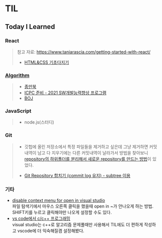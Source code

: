 # TIL

## Today I Learned

### React

> 참고 자료: https://www.taniarascia.com/getting-started-with-react/
> - [HTML&CSS 기초다지기](https://github.com/chisan01/HTML_CSS/tree/master)

### [Algorithm](https://github.com/chisan01/Algorithm)

> - [종만북](https://github.com/chisan01/Algorithm/tree/master/JongmanBook)
> - [ICPC 준비 - 2021 SW개발능력향상 프로그램](https://github.com/chisan01/Algorithm/tree/master/ICPC)
> - [BOJ](https://github.com/chisan01/Algorithm/tree/master/BOJ)

### JavaScript

> - node.js(스터디)

### Git
> - 깃헙에 올린 저장소에서 특정 파일들을 제거하고 싶은데 그냥 제거하면 커밋내역이 남고 다 지우기에는 다른 커밋내역이 날라가서 방법을 찾아보니 [repository의 하위폴더를 분리해서 새로운 repository를 만드는 방법](https://sustainable-dev.tistory.com/119)이 있었다.   
> 
> - [Git Repository 합치기 (commit log 유지) - subtree 이용](http://yeoseon.kr/git-repository-habcigi-commit-log-yuji-subtree-iyong/)

### 기타
- [disable context menu for open in visual studio](https://developercommunity.visualstudio.com/t/disable-context-menu-for-open-in-visual-studio/26397)   
파일 탐색기에서 마우스 오른쪽 클릭을 했을때 open in ~가 안나오게 하는 방법. SHIFT키를 누르고 클릭해야만 나오게 설정할 수도 있다.   
- [vs code에서 c/c++ 프로그래밍](https://webnautes.tistory.com/1158)   
visual studio는 c++로 알고리즘 문제풀때만 사용해서 TIL에도 더 편하게 작성하고 vscode에 더 익숙해질겸 설정해봤다.
